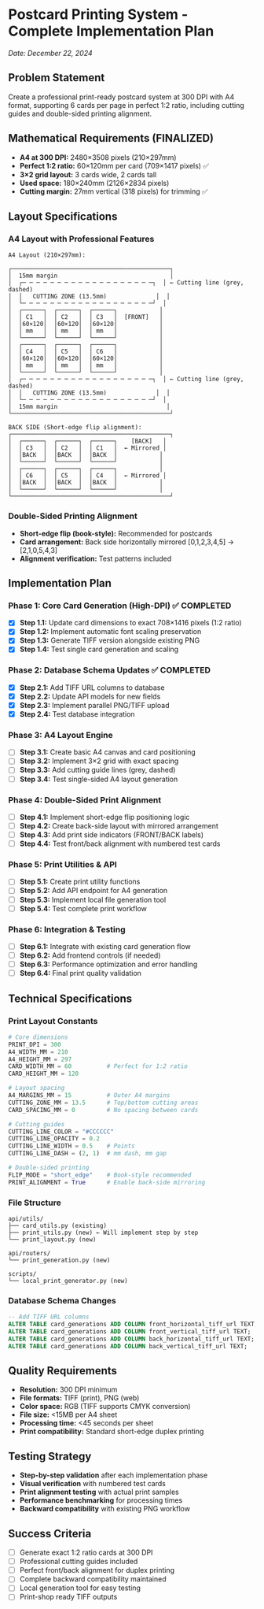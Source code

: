 # Postcard Printing System - Complete Implementation Plan
*Date: December 22, 2024*

## Problem Statement
Create a professional print-ready postcard system at 300 DPI with A4 format, supporting 6 cards per page in perfect 1:2 ratio, including cutting guides and double-sided printing alignment.

## Mathematical Requirements (FINALIZED)
- **A4 at 300 DPI:** 2480×3508 pixels (210×297mm)
- **Perfect 1:2 ratio:** 60×120mm per card (709×1417 pixels) ✅
- **3×2 grid layout:** 3 cards wide, 2 cards tall
- **Used space:** 180×240mm (2126×2834 pixels)
- **Cutting margin:** 27mm vertical (318 pixels) for trimming ✅

## Layout Specifications

### A4 Layout with Professional Features
```
A4 Layout (210×297mm):

┌─────────────────────────────────────────────┐
│  15mm margin                                │
│  ┌─ ─ ─ ─ ─ ─ ─ ─ ─ ─ ─ ─ ─ ─ ─ ─ ─ ─ ─┐  │ ← Cutting line (grey, dashed)
│  │   CUTTING ZONE (13.5mm)              │  │
│  └─ ─ ─ ─ ─ ─ ─ ─ ─ ─ ─ ─ ─ ─ ─ ─ ─ ─ ─┘  │
│  ┌──────┐  ┌──────┐  ┌──────┐            │
│  │ C1   │  │ C2   │  │ C3   │  [FRONT]   │
│  │60×120│  │60×120│  │60×120│            │
│  │ mm   │  │ mm   │  │ mm   │            │
│  └──────┘  └──────┘  └──────┘            │
│  ┌──────┐  ┌──────┐  ┌──────┐            │
│  │ C4   │  │ C5   │  │ C6   │            │
│  │60×120│  │60×120│  │60×120│            │
│  │ mm   │  │ mm   │  │ mm   │            │
│  └──────┘  └──────┘  └──────┘            │
│  ┌─ ─ ─ ─ ─ ─ ─ ─ ─ ─ ─ ─ ─ ─ ─ ─ ─ ─ ─┐  │ ← Cutting line (grey, dashed)
│  │   CUTTING ZONE (13.5mm)              │  │
│  └─ ─ ─ ─ ─ ─ ─ ─ ─ ─ ─ ─ ─ ─ ─ ─ ─ ─ ─┘  │
│  15mm margin                               │
└─────────────────────────────────────────────┘

BACK SIDE (Short-edge flip alignment):
┌─────────────────────────────────────────────┐
│  ┌──────┐  ┌──────┐  ┌──────┐    [BACK]   │
│  │ C3   │  │ C2   │  │ C1   │  ← Mirrored │
│  │BACK  │  │BACK  │  │BACK  │            │
│  └──────┘  └──────┘  └──────┘            │
│  ┌──────┐  ┌──────┐  ┌──────┐            │
│  │ C6   │  │ C5   │  │ C4   │  ← Mirrored │
│  │BACK  │  │BACK  │  │BACK  │            │
│  └──────┘  └──────┘  └──────┘            │
└─────────────────────────────────────────────┘
```

### Double-Sided Printing Alignment
- **Short-edge flip (book-style):** Recommended for postcards
- **Card arrangement:** Back side horizontally mirrored [0,1,2,3,4,5] → [2,1,0,5,4,3]
- **Alignment verification:** Test patterns included

## Implementation Plan

### Phase 1: Core Card Generation (High-DPI) ✅ COMPLETED
- [x] **Step 1.1:** Update card dimensions to exact 708×1416 pixels (1:2 ratio)
- [x] **Step 1.2:** Implement automatic font scaling preservation
- [x] **Step 1.3:** Generate TIFF version alongside existing PNG
- [x] **Step 1.4:** Test single card generation and scaling

### Phase 2: Database Schema Updates ✅ COMPLETED
- [x] **Step 2.1:** Add TIFF URL columns to database
- [x] **Step 2.2:** Update API models for new fields
- [x] **Step 2.3:** Implement parallel PNG/TIFF upload
- [x] **Step 2.4:** Test database integration

### Phase 3: A4 Layout Engine
- [ ] **Step 3.1:** Create basic A4 canvas and card positioning
- [ ] **Step 3.2:** Implement 3×2 grid with exact spacing
- [ ] **Step 3.3:** Add cutting guide lines (grey, dashed)
- [ ] **Step 3.4:** Test single-sided A4 layout generation

### Phase 4: Double-Sided Print Alignment  
- [ ] **Step 4.1:** Implement short-edge flip positioning logic
- [ ] **Step 4.2:** Create back-side layout with mirrored arrangement
- [ ] **Step 4.3:** Add print side indicators (FRONT/BACK labels)
- [ ] **Step 4.4:** Test front/back alignment with numbered test cards

### Phase 5: Print Utilities & API
- [ ] **Step 5.1:** Create print utility functions
- [ ] **Step 5.2:** Add API endpoint for A4 generation
- [ ] **Step 5.3:** Implement local file generation tool
- [ ] **Step 5.4:** Test complete print workflow

### Phase 6: Integration & Testing
- [ ] **Step 6.1:** Integrate with existing card generation flow
- [ ] **Step 6.2:** Add frontend controls (if needed)
- [ ] **Step 6.3:** Performance optimization and error handling
- [ ] **Step 6.4:** Final print quality validation

## Technical Specifications

### Print Layout Constants
```python
# Core dimensions
PRINT_DPI = 300
A4_WIDTH_MM = 210
A4_HEIGHT_MM = 297
CARD_WIDTH_MM = 60          # Perfect for 1:2 ratio
CARD_HEIGHT_MM = 120

# Layout spacing
A4_MARGINS_MM = 15          # Outer A4 margins
CUTTING_ZONE_MM = 13.5      # Top/bottom cutting areas
CARD_SPACING_MM = 0         # No spacing between cards

# Cutting guides
CUTTING_LINE_COLOR = "#CCCCCC"
CUTTING_LINE_OPACITY = 0.2
CUTTING_LINE_WIDTH = 0.5    # Points
CUTTING_LINE_DASH = (2, 1)  # mm dash, mm gap

# Double-sided printing
FLIP_MODE = "short_edge"    # Book-style recommended
PRINT_ALIGNMENT = True      # Enable back-side mirroring
```

### File Structure
```
api/utils/
├── card_utils.py (existing)
├── print_utils.py (new) ← Will implement step by step
└── print_layout.py (new)

api/routers/
└── print_generation.py (new)

scripts/
└── local_print_generator.py (new)
```

### Database Schema Changes
```sql
-- Add TIFF URL columns
ALTER TABLE card_generations ADD COLUMN front_horizontal_tiff_url TEXT;
ALTER TABLE card_generations ADD COLUMN front_vertical_tiff_url TEXT;
ALTER TABLE card_generations ADD COLUMN back_horizontal_tiff_url TEXT;
ALTER TABLE card_generations ADD COLUMN back_vertical_tiff_url TEXT;
```

## Quality Requirements
- **Resolution:** 300 DPI minimum
- **File formats:** TIFF (print), PNG (web)
- **Color space:** RGB (TIFF supports CMYK conversion)
- **File size:** <15MB per A4 sheet
- **Processing time:** <45 seconds per sheet
- **Print compatibility:** Standard short-edge duplex printing

## Testing Strategy
- **Step-by-step validation** after each implementation phase
- **Visual verification** with numbered test cards
- **Print alignment testing** with actual print samples
- **Performance benchmarking** for processing times
- **Backward compatibility** with existing PNG workflow

## Success Criteria
- [ ] Generate exact 1:2 ratio cards at 300 DPI
- [ ] Professional cutting guides included
- [ ] Perfect front/back alignment for duplex printing
- [ ] Complete backward compatibility maintained
- [ ] Local generation tool for easy testing
- [ ] Print-shop ready TIFF outputs 